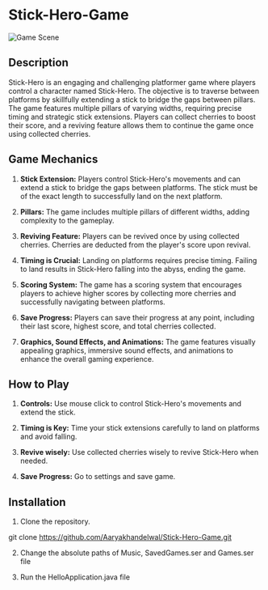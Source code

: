 # Stick-Hero-Game
![Game Scene]([game-scene.png](https://github.com/Aaryakhandelwal/Stick-Hero-Clone/blob/main/game%20scene.png))

## Description
Stick-Hero is an engaging and challenging platformer game where players control a character named Stick-Hero. The objective is to traverse between platforms by skillfully extending a stick to bridge the gaps between pillars. The game features multiple pillars of varying widths, requiring precise timing and strategic stick extensions. Players can collect cherries to boost their score, and a reviving feature allows them to continue the game once using collected cherries.

## Game Mechanics

1. **Stick Extension:** Players control Stick-Hero's movements and can extend a stick to bridge the gaps between platforms. The stick must be of the exact length to successfully land on the next platform.

2. **Pillars:** The game includes multiple pillars of different widths, adding complexity to the gameplay.

3. **Reviving Feature:** Players can be revived once by using collected cherries. Cherries are deducted from the player's score upon revival.

4. **Timing is Crucial:** Landing on platforms requires precise timing. Failing to land results in Stick-Hero falling into the abyss, ending the game.

5. **Scoring System:** The game has a scoring system that encourages players to achieve higher scores by collecting more cherries and successfully navigating between platforms.

6. **Save Progress:** Players can save their progress at any point, including their last score, highest score, and total cherries collected.

7. **Graphics, Sound Effects, and Animations:** The game features visually appealing graphics, immersive sound effects, and animations to enhance the overall gaming experience.

## How to Play

1. **Controls:** Use mouse click to control Stick-Hero's movements and extend the stick.

2. **Timing is Key:** Time your stick extensions carefully to land on platforms and avoid falling.

3. **Revive wisely:** Use collected cherries wisely to revive Stick-Hero when needed.

4. **Save Progress:** Go to settings and save game.

## Installation

1. Clone the repository.

git clone https://github.com/Aaryakhandelwal/Stick-Hero-Game.git

2. Change the absolute paths of Music, SavedGames.ser and Games.ser file 

2. Run the HelloApplication.java file
